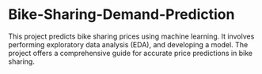 # Bike-Sharing-Demand-Prediction
This project predicts bike sharing prices using machine learning. It involves performing exploratory data analysis (EDA), and developing a model. The project offers a comprehensive guide for accurate price predictions in bike sharing.
